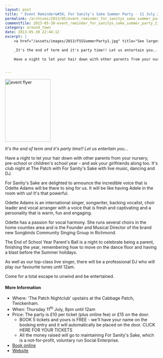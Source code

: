 ```yaml
---
layout: post
title: " Event Reminder&#58; For Sanity's Sake Summer Party - 11 July 2013"
permalink: /archives/2013/05/event_reminder_for_sanitys_sake_summer_party_11_ju.html
commentfile: 2013-05-30-event_reminder_for_sanitys_sake_summer_party_11_ju
category: around_town
date: 2013-05-30 22:44:12
excerpt: |
    <a href="/assets/images/2013/FSSSummerParty1.jpg" title="See larger version of - event flyer"><img src="/assets/images/2013/FSSSummerParty1_thumb.jpg" width="150" height="207" alt="event flyer" class="photo right" /></a>
    
    _It's the end of term and it's party time!! Let us entertain you..._
    
    Have a night to let your hair down with other parents from your nursery, pre-school or children's school year - and ask your girlfriends along too. It's club night at The Patch with For Sanity's Sake with live music, dancing and DJ.
    

---
```


<a href="/assets/images/2013/FSSSummerParty1.jpg" title="See larger version of - event flyer"><img src="/assets/images/2013/FSSSummerParty1_thumb.jpg" width="150" height="207" alt="event flyer" class="photo right" /></a>

*It's the end of term and it's party time!! Let us entertain you...*

Have a night to let your hair down with other parents from your nursery, pre-school or children's school year - and ask your girlfriends along too. It's club night at The Patch with For Sanity's Sake with live music, dancing and DJ.

For Sanity's Sake are delighted to announce the incredible voice that is Odette Adams will be there to sing for us. It will be like having Adele in the room with us! It's that powerful.

Odette Adams is an international singer, songwriter, backing vocalist, choir leader and vocal arranger with a voice that is fresh and captivating and a personality that is warm, fun and engaging.

Odette has a passion for vocal harmony. She runs several choirs in the home counties area and is the Founder and Musical Director of the brand new Songbirds Community Singing Group in Richmond.

The End of School Year Parent's Ball is a night to celebrate being a parent, finishing the year, remembering how to move on the dance floor and having a blast before the Summer holidays.

As well as our top-class live singer, there will be a professional DJ who will play our favourite tunes until 12am.

Come for a total escape to unwind and be entertained.

#### More Information

-   Where: 'The Patch Nightclub' upstairs at the Cabbage Patch, Twickenham.
-   When: Thursday 11<sup>th</sup> July, 8pm until 12am
-   Price: The party is £10 per ticket (plus online fee) or £15 on the door.
    -   BOOK 5 tickets and yours is FREE - we'll have your name on the booking entry and it will automatically be placed on the door. CLICK HERE FOR YOUR TICKETS
    -   All the money raised will go to maintaining For Sanity's Sake, which is a not-for-profit, voluntary run Social Enterprise.
-   [Book online](http://www.eventbrite.com/event/6279587415)
-   [Website](http://www.forsanityssake.com/events/end-of-school-year-parent-s-school-ball)
